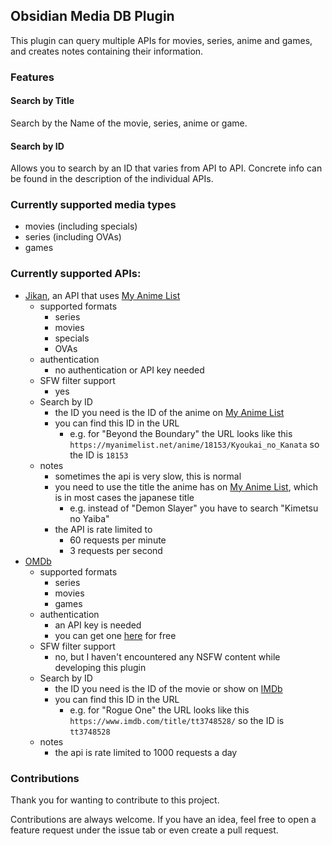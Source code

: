 ## Obsidian Media DB Plugin

This plugin can query multiple APIs for movies, series, anime and games, and creates notes containing their information.

### Features
#### Search by Title
Search by the Name of the movie, series, anime or game.

#### Search by ID
Allows you to search by an ID that varies from API to API. Concrete info can be found in the description of the individual APIs.

### Currently supported media types
- movies (including specials)
- series (including OVAs)
- games

### Currently supported APIs:
- [Jikan](https://jikan.moe/), an API that uses [My Anime List](https://myanimelist.net)
  - supported formats
    - series
    - movies
    - specials
    - OVAs
  - authentication
    - no authentication or API key needed
  - SFW filter support
    - yes
  - Search by ID
    - the ID you need is the ID of the anime on [My Anime List](https://myanimelist.net)
    - you can find this ID in the URL
      - e.g. for "Beyond the Boundary" the URL looks like this `https://myanimelist.net/anime/18153/Kyoukai_no_Kanata` so the ID is `18153`
  - notes
    - sometimes the api is very slow, this is normal
    - you need to use the title the anime has on [My Anime List](https://myanimelist.net), which is in most cases the japanese title
      - e.g. instead of "Demon Slayer" you have to search "Kimetsu no Yaiba"
    - the API is rate limited to
      - 60 requests per minute
      - 3 requests per second
- [OMDb](https://www.omdbapi.com/)
  - supported formats
    - series
    - movies
    - games
  - authentication
    - an API key is needed
    - you can get one [here](https://www.omdbapi.com/apikey.aspx) for free
  - SFW filter support
    - no, but I haven't encountered any NSFW content while developing this plugin
  - Search by ID
    - the ID you need is the ID of the movie or show on [IMDb](https://www.imdb.com)
    - you can find this ID in the URL
      - e.g. for "Rogue One" the URL looks like this `https://www.imdb.com/title/tt3748528/` so the ID is `tt3748528`
  - notes
    - the api is rate limited to 1000 requests a day
    
### Contributions
Thank you for wanting to contribute to this project. 

Contributions are always welcome. If you have an idea, feel free to open a feature request under the issue tab or even create a pull request.

